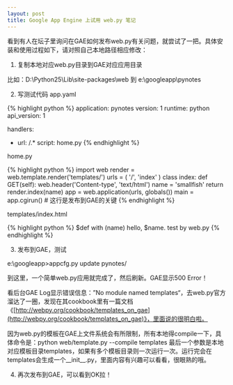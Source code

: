 ```yaml
---
layout: post
title: Google App Engine 上试用 web.py 笔记
---
```


看到有人在坛子里询问在GAE如何发布web.py有关问题，就尝试了一把。具体安装和使用过程如下，请对照自己本地路径相应修改：

1. 复制本地对应web.py目录到GAE对应应用目录

比如：D:\Python25\Lib\site-packages\web 到 e:\googleapp\pynotes

2. 写测试代码
app.yaml

{% highlight python %}
application: pynotes
version: 1
runtime: python
api_version: 1

handlers:
-  url: /.*
   script: home.py
{% endhighlight %}

home.py

{% highlight python %}
import web
render = web.template.render('templates/')
urls = (
    '/', 'index'
)
class index:
    def GET(self):
        web.header('Content-type', 'text/html')
        name = 'smallfish'
        return render.index(name)
app = web.application(urls, globals())
main = app.cgirun() # 这行是发布到GAE的关键
{% endhighlight %}

templates/index.html

{% highlight python %}
$def with (name)
hello, $name. test by web.py
{% endhighlight %}

3. 发布到GAE，测试

e:\googleapp>appcfg.py update pynotes/

到这里，一个简单web.py应用就完成了，然后刷新。GAE显示500 Error！

看后台GAE Log显示错误信息：”No module named templates“，去web.py官方溜达了一圈，发现在其cookbook里有一篇文档《[http://webpy.org/cookbook/templates_on_gae](http://webpy.org/cookbook/templates_on_gae)》，里面说的很明白啦。

因为web.py的模板在GAE上文件系统会有所限制，所有本地得compile一下，具体命令是：python web/template.py --compile templates 最后一个参数是本地对应模板目录templates，如果有多个模板目录则一次运行一次。运行完会在templates会生成一个__init__.py，里面内容有兴趣可以看看，很眼熟的哦。

4. 再次发布到GAE，可以看到OK拉！

